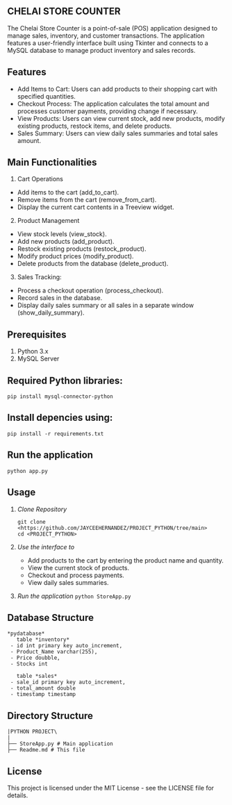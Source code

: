## CHELAI STORE COUNTER
The Chelai Store Counter is a point-of-sale (POS) application designed to manage sales, inventory, and customer transactions. The application features a user-friendly interface built using Tkinter and connects to a MySQL database to manage product inventory and sales records.

## Features
* Add Items to Cart: Users can add products to their shopping cart with specified quantities.
* Checkout Process: The application calculates the total amount and processes customer payments, providing change if necessary.
* View Products: Users can view current stock, add new products, modify existing products, restock items, and delete products.
* Sales Summary: Users can view daily sales summaries and total sales amount.

## Main Functionalities
1. Cart Operations
* Add items to the cart (add_to_cart).
* Remove items from the cart (remove_from_cart).
* Display the current cart contents in a Treeview widget.

2. Product Management
* View stock levels (view_stock).
* Add new products (add_product).
* Restock existing products (restock_product).
* Modify product prices (modify_product).
* Delete products from the database (delete_product).

3. Sales Tracking:
* Process a checkout operation (process_checkout).
* Record sales in the database.
* Display daily sales summary or all sales in a separate window (show_daily_summary).


## Prerequisites
1. Python 3.x
2. MySQL Server

## Required Python libraries:
`pip install mysql-connector-python`

## Install depencies using:
`pip install -r requirements.txt`

## Run the application
`python app.py`

## Usage
1. *Clone Repository*
   ```
   git clone <https://github.com/JAYCEEHERNANDEZ/PROJECT_PYTHON/tree/main>
   cd <PROJECT_PYTHON>
   ```


2. *Use the interface to*
    - Add products to the cart by entering the product name and quantity.
    - View the current stock of products.
    - Checkout and process payments.
    - View daily sales summaries.

3. *Run the application*
   `python StoreApp.py`

## Database Structure
 ```
 *pydatabase*
    table *inventory*
  - id int primary key auto_increment,
  - Product_Name varchar(255),
  - Price doubble,
  - Stocks int

    table *sales*
  - sale_id primary key auto_increment,
  - total_amount double
  - timestamp timestamp
```
## Directory Structure
```
|PYTHON PROJECT\
|
├── StoreApp.py # Main application
├── Readme.md # This file
```


## License
This project is licensed under the MIT License - see the LICENSE file for details.
